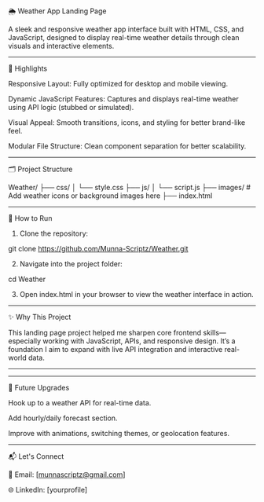 🌦️ Weather App Landing Page

A sleek and responsive weather app interface built with HTML, CSS, and JavaScript, designed to display real-time weather details through clean visuals and interactive elements.


---

🌟 Highlights

Responsive Layout: Fully optimized for desktop and mobile viewing.

Dynamic JavaScript Features: Captures and displays real-time weather using API logic (stubbed or simulated).

Visual Appeal: Smooth transitions, icons, and styling for better brand-like feel.

Modular File Structure: Clean component separation for better scalability.



---

🗂️ Project Structure

Weather/
├── css/
│   └── style.css
├── js/
│   └── script.js
├── images/          # Add weather icons or background images here
├── index.html


---

🎯 How to Run

1. Clone the repository:

git clone https://github.com/Munna-Scriptz/Weather.git


2. Navigate into the project folder:

cd Weather


3. Open index.html in your browser to view the weather interface in action.




---

✨ Why This Project

This landing page project helped me sharpen core frontend skills—especially working with JavaScript, APIs, and responsive design. It’s a foundation I aim to expand with live API integration and interactive real-world data.


---


---

🔧 Future Upgrades

Hook up to a weather API for real-time data.

Add hourly/daily forecast section.

Improve with animations, switching themes, or geolocation features.



---

📬 Let's Connect

📧 Email: [munnascriptz@gmail.com]

🌐 LinkedIn: [yourprofile]
